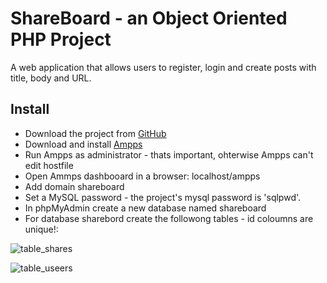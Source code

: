 # ShareBoard - an Object Oriented PHP Project

A web application that allows users to register, login and create posts with title, body and URL.

## Install

* Download the project from [GitHub](https://github.com/azigazisipi/shareboard/archive/master.zip)
* Download and install [Ampps](https://www.ampps.com/)
* Run Ampps as administrator - thats important, ohterwise Ampps can't edit hostfile
* Open Ammps dashbooard in a browser: localhost/ampps
* Add domain shareboard
* Set a MySQL password - the project's mysql password is 'sqlpwd'.
* In phpMyAdmin create a new database named shareboard
* For database sharebord create the followong tables - id coloumns are unique!:

![table_shares](https://user-images.githubusercontent.com/32300859/47093828-47cee180-d22a-11e8-9a2c-d579d8dbd477.PNG)

![table_useers](https://user-images.githubusercontent.com/32300859/47093877-61702900-d22a-11e8-8348-7f4e8857dc77.PNG)


